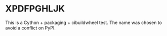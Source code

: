 # XPDFPGHLJK

This is a Cython + packaging + cibuildwheel test. The name was chosen to avoid a
conflict on PyPI.
